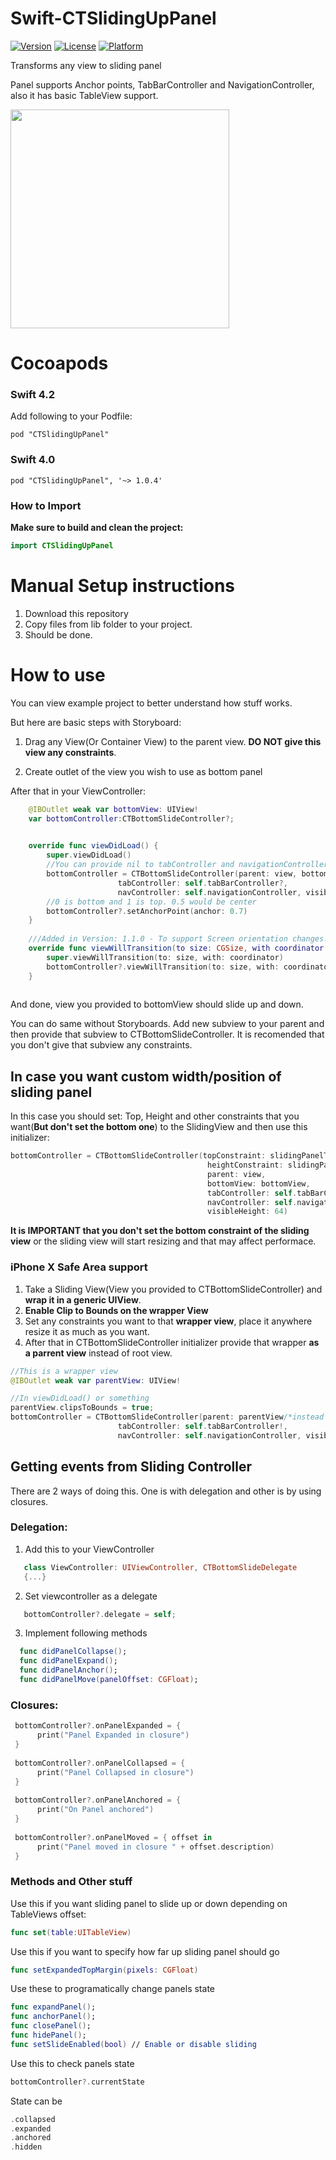 # Swift-CTSlidingUpPanel
[![Version](https://img.shields.io/cocoapods/v/CTSlidingUpPanel.svg?style=flat)](http://cocoapods.org/pods/CTSlidingUpPanel)
[![License](https://img.shields.io/cocoapods/l/CTSlidingUpPanel.svg?style=flat)](http://cocoapods.org/pods/CTSlidingUpPanel)
[![Platform](https://img.shields.io/cocoapods/p/CTSlidingUpPanel.svg?style=flat)](http://cocoapods.org/pods/CTSlidingUpPanel)


Transforms any view to sliding panel

Panel supports Anchor points, TabBarController and NavigationController, also it has basic TableView support.

<img src="https://thumbs.gfycat.com/OffbeatCaringGalago-size_restricted.gif" width="350">


# Cocoapods

### Swift 4.2
Add following to your Podfile:
```
pod "CTSlidingUpPanel"
```
### Swift 4.0
```
pod "CTSlidingUpPanel", '~> 1.0.4'
```


### How to Import

**Make sure to build and clean the project:**

```swift
import CTSlidingUpPanel
```

# Manual Setup instructions
1. Download this repository 
2. Copy files from lib folder to your project.
3. Should be done.

# How to use
You can view example project to better understand how stuff works.

But here are basic steps with Storyboard:
1. Drag any View(Or Container View) to the parent view.
**DO NOT give this view any constraints**.

2. Create outlet of the view you wish to use as bottom panel

After that in your ViewController: 

```swift
    @IBOutlet weak var bottomView: UIView!
    var bottomController:CTBottomSlideController?;
    

    override func viewDidLoad() {
        super.viewDidLoad()
        //You can provide nil to tabController and navigationController
        bottomController = CTBottomSlideController(parent: view, bottomView: bottomView, 
                        tabController: self.tabBarController?,
                        navController: self.navigationController, visibleHeight: 64)
        //0 is bottom and 1 is top. 0.5 would be center                
        bottomController?.setAnchorPoint(anchor: 0.7)
    }
    
    ///Added in Version: 1.1.0 - To support Screen orientation changes!
    override func viewWillTransition(to size: CGSize, with coordinator: UIViewControllerTransitionCoordinator) {
        super.viewWillTransition(to: size, with: coordinator)
        bottomController?.viewWillTransition(to: size, with: coordinator)
    }
    
```
And done, view you provided to bottomView should slide up and down.

You can do same without Storyboards. Add new subview to your parent and then provide that subview to CTBottomSlideController. 
It is recomended that you don't give that subview any constraints. 

## In case you want custom width/position of sliding panel
In this case you should set: Top, Height and other constraints that you want(**But don't set the bottom one**) to the SlidingView and then use this initializer:
```swift
bottomController = CTBottomSlideController(topConstraint: slidingPanelTopConstraint, 
                                            heightConstraint: slidingPanelHeightConstraint, 
                                            parent: view, 
                                            bottomView: bottomView, 
                                            tabController: self.tabBarController!, 
                                            navController: self.navigationController, 
                                            visibleHeight: 64)
```
**It is IMPORTANT that you don't set the bottom constraint of the sliding view** or the sliding view will start resizing and that
may affect performace.

### iPhone X Safe Area support

1. Take a Sliding View(View you provided to CTBottomSlideController) and **wrap it in a generic UIView**.
2. **Enable Clip to Bounds on the wrapper View**
3. Set any constraints you want to that **wrapper view**, place it anywhere resize it as much as you want.
4. After that in CTBottomSlideController initializer provide that wrapper **as a parrent view** instead of root view.
```swift
//This is a wrapper view
@IBOutlet weak var parentView: UIView!

//In viewDidLoad() or something
parentView.clipsToBounds = true;
bottomController = CTBottomSlideController(parent: parentView/*instead of view*/, bottomView: bottomView, 
                        tabController: self.tabBarController!,
                        navController: self.navigationController, visibleHeight: 64)
```
## Getting events from Sliding Controller
There are 2 ways of doing this. One is with delegation and other is by using closures.

### Delegation:

1.  Add this to your ViewController
```swift 
   class ViewController: UIViewController, CTBottomSlideDelegate
   {...}
```
2. Set viewcontroller as a delegate
```swift
   bottomController?.delegate = self;
```
3. Implement following methods
```swift
  func didPanelCollapse();
  func didPanelExpand();
  func didPanelAnchor();
  func didPanelMove(panelOffset: CGFloat);
```

### Closures:
```swift
 bottomController?.onPanelExpanded = {
      print("Panel Expanded in closure")
 }
        
 bottomController?.onPanelCollapsed = {
      print("Panel Collapsed in closure")
 }
        
 bottomController?.onPanelAnchored = {
      print("On Panel anchored")
 }
        
 bottomController?.onPanelMoved = { offset in
      print("Panel moved in closure " + offset.description)
 }
```

### Methods and Other stuff
Use this if you want sliding panel to slide up or down depending on TableViews offset:
```swift
func set(table:UITableView)
```
Use this if you want to specify how far up sliding panel should go
```swift
func setExpandedTopMargin(pixels: CGFloat)
```

Use these to programatically change panels state
```swift
func expandPanel();
func anchorPanel();
func closePanel();
func hidePanel();
func setSlideEnabled(bool) // Enable or disable sliding
```
Use this to check panels state
```swift 
bottomController?.currentState 
```
State can be
```swift 
.collapsed
.expanded
.anchored
.hidden
```

